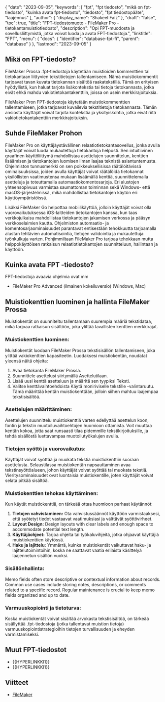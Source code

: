 {
  "date": "2023-09-05",
  "keywords": [
"fpt",
"fpt tiedosto",
"mikä on fpt-tiedosto",
"kuinka avata fpt-tiedosto",
"tiedosto",
"fpt tiedostopääte",
"laajennus"
],
  "author": {
    "display_name": "Shakeel Faiz"
},
  "draft": "false",
  "toc": true,
  "title": "FPT-tiedostomuoto - FileMaker Pro -tietokantamuistiotiedosto",
  "description": "Opi FPT-muodosta ja sovellusliittymistä, jotka voivat luoda ja avata FPT-tiedostoja.",
  "linktitle": "FPT",
  "menu": {
    "docs": {
      "identifier": "database-fpt-fi",
      "parent": "database"
}
},
  "lastmod": "2023-09-05"
}

## Mikä on FPT-tiedosto?

FileMaker Prossa .fpt-tiedostoja käytetään muistioiden kommenttien tai tietokantaan liittyvien tekstitietojen tallentamiseen. Nämä muistiokommentit tarjoavat tavan kuvata tietokannan sisältöä raakatekstillä. Tämä on erityisen hyödyllistä, kun haluat tarjota lisäkontekstia tai tietoja tietokannasta, jotka eivät ehkä mahdu vakiotietokantakenttiin, joissa on usein merkkirajoituksia.

FileMaker Pron FPT-tiedostoja käytetään muistiokommenttien tallentamiseen, jotka tarjoavat kuvailevia tekstitietoja tietokannasta. Tämän ansiosta käyttäjät voivat tarjota kontekstia ja yksityiskohtia, jotka eivät riitä vakiotietokantakenttiin merkkirajoituksin.

## Suhde FileMaker Prohon

FileMaker Pro on käyttäjäystävällinen relaatiotietokantasovellus, jonka avulla käyttäjät voivat luoda mukautettuja tietokantoja helposti. Sen intuitiivinen graafinen käyttöliittymä mahdollistaa asettelujen suunnittelun, kenttien lisäämisen ja tietokantojen luomisen ilman laajaa teknistä asiantuntemusta. Ohjelmiston tunnusmerkki on sen poikkeuksellisissa räätälöitävissä ominaisuuksissa, joiden avulla käyttäjät voivat räätälöidä tietokannat yksilöllisten vaatimustensa mukaan lisäämällä kenttiä, suunnittelemalla asetteluja ja toteuttamalla automaatiokomentosarjoja. Eri alustojen yhteensopivuus varmistaa saumattoman toiminnan sekä Windows- että macOS-järjestelmissä, mikä mahdollistaa tietokantojen käytön eri käyttöympäristöissä.

Lisäksi FileMaker Go helpottaa mobiilikäyttöä, jolloin käyttäjät voivat olla vuorovaikutuksessa iOS-laitteiden tietokantojen kanssa, kun taas verkkojulkaisu mahdollistaa tietokantojen jakamisen verkossa ja pääsyn verkkoselaimien kautta. Ohjelmiston automaatio- ja komentosarjaominaisuudet parantavat entisestään tehokkuutta tarjoamalla alustan tehtävien automatisointia, tietojen validointia ja mukautettuja työnkulkuja varten. Pohjimmiltaan FileMaker Pro tarjoaa tehokkaan mutta helppokäyttöisen ratkaisun relaatiotietokantojen suunnitteluun, hallintaan ja käyttöön.

## Kuinka avata FPT -tiedosto?

FPT-tiedostoja avaavia ohjelmia ovat mm

- FileMaker Pro Advanced (ilmainen kokeiluversio) (Windows, Mac)

## Muistiokenttien luominen ja hallinta FileMaker Prossa 

Muistiokentät on suunniteltu tallentamaan suurempia määriä tekstidataa, mikä tarjoaa ratkaisun sisältöön, joka ylittää tavallisten kenttien merkkirajat.

### Muistiokenttien luominen:

Muistiokentät luodaan FileMaker Prossa tekstisisällön tallentamiseen, joka ylittää vakiokenttien kapasiteetin. Luodaksesi muistiokentän, noudatat yleensä näitä ohjeita:

1. Avaa tietokanta FileMaker Prossa.
2. Suunnittele asettelusi siirtymällä Asettelutilaan.
3. Lisää uusi kenttä asetteluun ja määritä sen tyypiksi Teksti.
4. Valitse kenttävaihtoehdoista Käytä moniriviselle tekstille -valintaruutu. Tämä määrittää kentän muistiokenttään, jolloin siihen mahtuu laajempaa tekstisisältöä.

### Asettelujen määrittäminen:

Asettelujen suunnittelu muistiokenttiä varten edellyttää asettelun koon, fontin ja tekstin muotoiluvaihtoehtojen huomioon ottamista. Voit muuttaa kentän kokoa, jotta saat runsaasti tilaa pidemmille tekstikirjoituksille, ja tehdä sisällöstä luettavampaa muotoilutyökalujen avulla.

### Tietojen syöttö ja vuorovaikutus:

Käyttäjät voivat syöttää ja muokata tekstiä muistiokenttiin suoraan asettelusta. Selaustilassa muistiokentän napsauttaminen avaa tekstinsyöttöalueen, johon käyttäjät voivat syöttää tai muokata tekstiä. Vieritysominaisuudet ovat luontaisia muistiokentille, joten käyttäjät voivat selata pitkää sisältöä.

### Muistiokenttien tehokas käyttäminen:

Kun käytät muistiokenttiä, on tärkeää ottaa huomioon parhaat käytännöt:

1. **Tietojen vahvistaminen:** Ota vahvistussäännöt käyttöön varmistaaksesi, että syötetyt tiedot vastaavat vaatimuksiasi ja välttävät syöttövirheet.
2. **Layout Design:** Design layouts with clear labels and enough space to accommodate potential text length.
3. **Käyttäjäohjeet:** Tarjoa ohjeita tai työkaluvihjeitä, jotka ohjaavat käyttäjiä muistiokenttien käytössä.
4. **Haku ja lajittelu:** Ymmärrä, kuinka muistiokentät vaikuttavat haku- ja lajittelutoimintoihin, koska ne saattavat vaatia erilaista käsittelyä laajennetun sisällön vuoksi.

### Sisällönhallinta:

Memo fields often store descriptive or contextual information about records. Common use cases include storing notes, descriptions, or comments related to a specific record. Regular maintenance is crucial to keep memo fields organized and up to date.

### Varmuuskopiointi ja tietoturva:

Koska muistiokentät voivat sisältää arvokasta tekstisisältöä, on tärkeää sisällyttää .fpt-tiedostoja (jotka tallentavat muistion tietoja) varmuuskopiointistrategioihin tietojen turvallisuuden ja eheyden varmistamiseksi.

## Muut FPT-tiedostot

- {{HYPERLINKKI1}}
- {{HYPERLINKKI1}}

## Viitteet
* [FileMaker](https://en.wikipedia.org/wiki/FileMaker)


